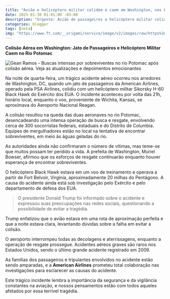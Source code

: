 ```yaml
---
title: "Avião e helicóptero militar colidem e caem em Washington, nos EUA"
date: 2025-01-30 01:01:00 -03:00
description: "Urgente: Avião de passageiros e helicóptero militar colidem e caem em Washington! Saiba mais sobre essa tragédia"
categories: blogger
tags: [nota]
img: "https://www.ft.com/__origami/service/image/v2/images/raw/https%3A%2F%2Fd1e00ek4ebabms.cloudfront.net%2Fproduction%2F4a84cf0b-b763-4774-be0d-644fa367ffb4.jpg?source=next-article&fit=scale-down&quality=highest&width=700&dpr=1"
---
```


**Colisão Aérea em Washington: Jato de Passageiros e Helicóptero Militar Caem no Rio Potomac**

![Gean Ramos - Buscas intensas por sobreviventes no rio Potomac após colisão aérea. Veja as atualizações e depoimentos emocionantes](https://i1.wp.com/d1e00ek4ebabms.cloudfront.net/production/4a84cf0b-b763-4774-be0d-644fa367ffb4.jpg?resize=600,338)

Na noite de quarta-feira, um trágico acidente aéreo ocorreu nos arredores de Washington, DC, quando um jato de passageiros da American Airlines, operado pela PSA Airlines, colidiu com um helicóptero militar Sikorsky H-60 Black Hawk do Exército dos EUA. O incidente aconteceu por volta das 21h, horário local, enquanto o voo, proveniente de Wichita, Kansas, se aproximava do Aeroporto Nacional Reagan.

A colisão resultou na queda das duas aeronaves no rio Potomac, desencadeando uma intensa operação de busca e resgate, envolvendo cerca de 300 socorristas federais, estaduais e do Distrito de Columbia. Equipes de mergulhadores estão no local na tentativa de encontrar sobreviventes, em meio às águas geladas do rio.

As autoridades ainda não confirmaram o número de vítimas, mas teme-se que muitos possam ter perdido a vida. A prefeita de Washington, Muriel Bowser, afirmou que os esforços de resgate continuarão enquanto houver esperança de encontrar sobreviventes.

O helicóptero Black Hawk estava em um voo de treinamento e operava a partir de Fort Belvoir, Virgínia, aproximadamente 20 milhas do Pentágono. A causa do acidente ainda está sob investigação pelo Exército e pelo departamento de defesa dos EUA.

> O presidente Donald Trump foi informado sobre o acidente e expressou suas preocupações nas redes sociais, questionando a possibilidade de evitar a tragédia. 

Trump enfatizou que o avião estava em uma rota de aproximação perfeita e que a noite estava clara, levantando dúvidas sobre a falha em evitar a colisão.

O aeroporto interrompeu todas as decolagens e aterrissagens, enquanto a operação de resgate prossegue. Acidentes aéreos graves são raros nos Estados Unidos, sendo o último grande acidente registrado em 2009.

As famílias dos passageiros e tripulantes envolvidos no acidente estão sendo amparadas, e a **American Airlines** prometeu total colaboração nas investigações para esclarecer as causas do acidente.

Este trágico incidente lembra a importância da segurança e da vigilância constantes na aviação, e nossos pensamentos estão com todos aqueles afetados por essa terrível tragédia.
